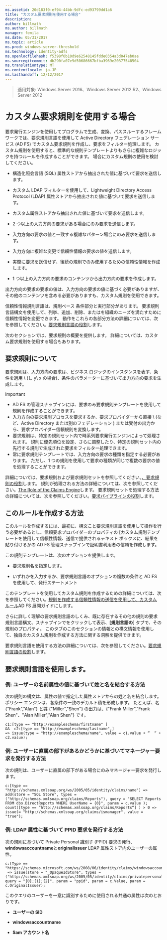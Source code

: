 ```yaml
---
ms.assetid: 20d183f0-ef94-44bb-9dfc-ed93799dd1a6
title: "カスタム要求規則を使用する場合"
description: 
author: billmath
ms.author: billmath
manager: femila
ms.date: 05/31/2017
ms.topic: article
ms.prod: windows-server-threshold
ms.technology: identity-adfs
ms.openlocfilehash: f5398f0b10d9e62548145fdde0354a3d047eb0ae
ms.sourcegitcommit: db290fa07e9d50686667bfba3969e20377548504
ms.translationtype: MT
ms.contentlocale: ja-JP
ms.lasthandoff: 12/12/2017
---
```

>適用対象: Windows Server 2016、Windows Server 2012 R2、Windows Server 2012

# <a name="when-to-use-a-custom-claim-rule"></a>カスタム要求規則を使用する場合
要求発行エンジンを使用してプログラムで生成、変換、パススルーするフレームワークでは、要求規則言語を使用して Active Directory フェデレーション サービス \(AD FS\) でカスタム要求規則を作成し、要求をフィルター処理します。 カスタム規則を使用すると、標準的な規則テンプレートよりもさらに複雑なロジックを持つルールを作成することができます。 場合にカスタム規則の使用を検討してください。  
  
-   構造化照会言語 \(SQL\) 属性ストアから抽出された値に基づいて要求を送信します。  
  
-   カスタム LDAP フィルターを使用して、Lightweight Directory Access Protocol \(LDAP\) 属性ストアから抽出された値に基づいて要求を送信します。  
  
-   カスタム属性ストアから抽出された値に基づいて要求を送信します。  
  
-   2 つ以上の入力方向の要求がある場合にのみ要求を送信します。  
  
-   入力方向の要求の値と一致する複雑なパターン場合にのみ要求を送信します。  
  
-   入力方向に複雑な変更で信頼性情報の要求の値を送信します。  
  
-   実際に要求を送信せず、後続の規則でのみ使用するための信頼性情報を作成します。  
  
-   1 つ以上の入力方向の要求のコンテンツから出力方向の要求を作成します。  
  
出力方向の要求の要求の値は、入力方向の要求の値に基づく必要がありますが、その他のコンテンツを含める必要がありますも、カスタム規則を使用できます。  
  
信頼性情報規則言語は、規則ベース 条件部分と実行部分があります。 要求規則言語構文を使用して、列挙、追加、削除、またはを組織のニーズを満たすために信頼性情報を変更できます。 動作をこれらの各部分方法の詳細については、次を参照してください。[要求規則言語の役割](The-Role-of-the-Claim-Rule-Language.md)します。  
  
次のセクションでは、要求規則の概要を提供します。 詳細については、カスタム要求規則を使用する場合もあります。  
  
## <a name="about-claim-rules"></a>要求規則について  
要求規則は、入力方向の要求は、ビジネス ロジックのインスタンスを表す、条件を適用 \ (し y\ x の場合)、条件のパラメーターに基づいて出力方向の要求を生成します。  
  
> [!IMPORTANT]  
> -   AD FS の管理スナップインには、要求のみ要求規則テンプレートを使用して規則を作成することができます。  
> -   入力方向の要求規則プロセスを要求するか、要求プロバイダーから直接 \ (など、Active Directory または別のフェデレーション \) または受付の出力から、要求プロバイダー信頼規則を変換します。  
> -   要求規則は、特定の規則セット内で時系列要求発行エンジンによって処理されます。 規則に優先順位を設定、さらに調整したり、特定の規則セット内の先行する規則で生成された要求をフィルター処理できます。  
> -   常に要求規則テンプレートでは、入力方向の要求の種類を指定する必要があります。 ただし、1 つの規則を使用して要求の種類が同じで複数の要求の値を処理することができます。  
  
詳細については、要求規則および要求規則セットを参照してください。[、要求規則の役割](The-Role-of-Claim-Rules.md)します。 規則が処理される方法の詳細については、次を参照してください。[The Role of the Claims Engine](The-Role-of-the-Claims-Engine.md)します。 要求規則セットを処理する方法の詳細については、次を参照してください。[要求パイプラインの役割](The-Role-of-the-Claims-Pipeline.md)します。  
  
## <a name="how-to-create-this-rule"></a>このルールを作成する方法  
このルールを作成するには、最初に、構文こと要求規則言語を使用して操作を行う必要があるとし、信頼要求プロバイダーのプロパティの [カスタム規則テンプレートを使用して信頼性情報、送信で提供されるテキスト ボックスに、結果を貼り付けるかの AD FS 管理スナップインで証明書利用者の信頼を作成します。  
  
この規則テンプレートは、次のオプションを提供します。  
  
-   要求規則名を指定します。  
  
-   いずれかを入力するか、要求規則言語のオプションの複数の条件と AD FS を使用して、発行ステートメント  
  
このテンプレートを使用してカスタム規則を作成するための詳細については、次を参照してください。[規則を作成する信頼性情報の送信を使用して、カスタム ルール](https://technet.microsoft.com/library/dd807049.aspx)AD FS 展開ガイドにします。  
  
さらに詳しく理解の要求規則言語のしくみ、既に存在するその他の規則の要求規則言語構文、スナップインでをクリックして表示、**[規則言語の**] タブで、その規則のプロパティ。 このタブのこのセクションの情報との構文情報を使用して、独自のカスタム規則を作成する方法に関する洞察を提供できます。  
  
要求規則言語を使用する方法の詳細については、次を参照してください。[要求規則言語の役割](The-Role-of-the-Claim-Rule-Language.md)します。  
  
## <a name="using-the-claim-rule-language"></a>要求規則言語を使用します。  
  
### <a name="example-how-to-combine-first-and-last-names-based-on-a-users-name-attribute-values"></a>例: ユーザーの名前属性の値に基づいて姓と名を結合する方法  
次の規則の構文は、属性の値で指定した属性ストアからの姓と名を結合します。 ポリシー エンジンは、各条件の一致のデカルト積を形成します。 たとえば、名 {"Frank","Alan"} と姓 {"Miller","Shen"} の出力は、{"Frank Miller","Frank Shen"、"Alan Miller","Alan Shen"} です。  
  
```  
c1:[type == "http://exampleschema/firstname" ]  
&&  c2:[type == "http://exampleschema/lastname",]   
=> issue(type = "http://exampleschema/name", value = c1.value + “  “ + c2.value);  
```  
  
### <a name="example-how-to-issue-a-manager-claim-based-on-whether-users-have-direct-reports"></a>例: ユーザーに直属の部下があるかどうかに基づいてマネージャー要求を発行する方法  
次の規則は、ユーザーに直属の部下がある場合にのみマネージャー要求を発行します。  
  
```  
c:[type == "http://schemas.xmlsoap.org/ws/2005/05/identity/claims/name"] => add(store = "SQL Store", types = ("http://schemas.xmlsoap.org/claims/Reports"), query = "SELECT Reports FROM dbo.DirectReports WHERE UserName = {0}", param = c.value );  
count([type == “http://schemas.xmlsoap.org/claims/Reports“] ) > 0 => issue(= "http://schemas.xmlsoap.org/claims/ismanager", value = "true");  
```  
  
### <a name="example-how-to-issue-a-ppid-claim-based-on-an-ldap-attribute"></a>例: LDAP 属性に基づいて PPID 要求を発行する方法  
次の規則に基づいて Private Personal 識別子 \(PPID\) 要求の発行、**windowsaccountname**と**originalissuer** LDAP 属性ストア内のユーザーの属性。  
  
```  
c:[Type == "https://schemas.microsoft.com/ws/2008/06/identity/claims/windowsaccountname"]  
 => issue(store = "_OpaqueIdStore", types = ("http://schemas.xmlsoap.org/ws/2005/05/identity/claims/privatepersonalidentifier"), query = "{0};{1};{2}", param = "ppid", param = c.Value, param = c.OriginalIssuer);  
```  
  
このクエリのユーザーを一意に識別するために使用される共通の属性は次のとおりです。  
  
-   **ユーザーの SID**  
  
-   **windowsaccountname**  
  
-   **Sam アカウント名**  
  

